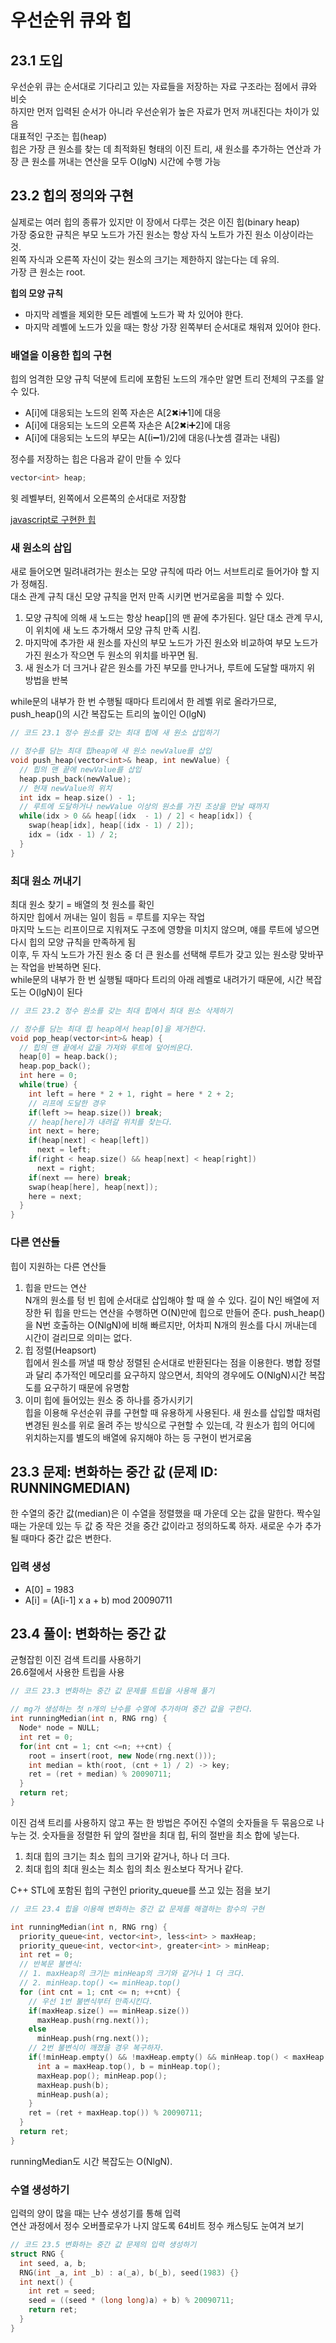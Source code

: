 # 우선순위 큐와 힙

## 23.1 도입

우선순위 큐는 순서대로 기다리고 있는 자료들을 저장하는 자료 구조라는 점에서 큐와 비슷  
하지만 먼저 입력된 순서가 아니라 우선순위가 높은 자료가 먼저 꺼내진다는 차이가 있음  
대표적인 구조는 힙(heap)  
힙은 가장 큰 원소를 찾는 데 최적화된 형태의 이진 트리, 새 원소를 추가하는 연산과 가장 큰 원소를 꺼내는 연산을 모두 O(lgN) 시간에 수행 가능

## 23.2 힙의 정의와 구현

실제로는 여러 힙의 종류가 있지만 이 장에서 다루는 것은 이진 힙(binary heap)  
가장 중요한 규칙은 부모 노드가 가진 원소는 항상 자식 노트가 가진 원소 이상이라는 것.  
왼쪽 자식과 오른쪽 자신이 갖는 원소의 크기는 제한하지 않는다는 데 유의.  
가장 큰 원소는 root.

**힙의 모양 규칙**

- 마지막 레벨을 제외한 모든 레벨에 노드가 꽉 차 있어야 한다.
- 마지막 레벨에 노드가 있을 때는 항상 가장 왼쪽부터 순서대로 채워져 있어야 한다.

### 배열을 이용한 힙의 구현

힙의 엄격한 모양 규칙 덕분에 트리에 포함된 노드의 개수만 알면 트리 전체의 구조를 알 수 있다.

- A[i]에 대응되는 노드의 왼쪽 자손은 A[2✖i➕1]에 대응
- A[i]에 대응되는 노드의 오른쪽 자손은 A[2✖i➕2]에 대응
- A[i]에 대응되는 노드의 부모는 A[(i➖1)/2]에 대응(나눗셈 결과는 내림)

정수를 저장하는 힙은 다음과 같이 만들 수 있다

```C++
vector<int> heap;
```

윗 레벨부터, 왼쪽에서 오른쪽의 순서대로 저장함

[javascript로 구현한 힙](https://1ilsang.dev/2020-04-02/js/heap)

### 새 원소의 삽입

새로 들어오면 밀려내려가는 원소는 모양 규칙에 따라 어느 서브트리로 들어가야 할 지가 정해짐.  
대소 관계 규칙 대신 모양 규칙을 먼저 만족 시키면 번거로움을 피할 수 있다.

1. 모양 규칙에 의해 새 노드는 항상 heap[]의 맨 끝에 추가된다. 일단 대소 관계 무시, 이 위치에 새 노드 추가해서 모양 규칙 만족 시킴.
2. 마지막에 추가한 새 원소를 자신의 부모 노드가 가진 원소와 비교하여 부모 노드가 가진 원소가 작으면 두 원소의 위치를 바꾸면 됨.
3. 새 원소가 더 크거나 같은 원소를 가진 부모를 만나거나, 루트에 도달할 때까지 위 방법을 반복

while문의 내부가 한 번 수행될 때마다 트리에서 한 레벨 위로 올라가므로, push_heap()의 시간 복잡도는 트리의 높이인 O(lgN)

```C++
// 코드 23.1 정수 원소를 갖는 최대 힙에 새 원소 삽입하기

// 정수를 담는 최대 힙heap에 새 원소 newValue를 삽입
void push_heap(vector<int>& heap, int newValue) {
  // 힙의 맨 끝에 newValue를 삽입
  heap.push_back(newValue);
  // 현재 newValue의 위치
  int idx = heap.size() - 1;
  // 루트에 도달하거나 newValue 이상의 원소를 가진 조상을 만날 때까지
  while(idx > 0 && heap[(idx  - 1) / 2] < heap[idx]) {
    swap(heap[idx], heap[(idx - 1) / 2]);
    idx = (idx - 1) / 2;
  }
}
```

### 최대 원소 꺼내기

최대 원소 찾기 = 배열의 첫 원소를 확인  
하지만 힙에서 꺼내는 일이 힘듬 = 루트를 지우는 작업  
마지막 노드는 리프이므로 지워져도 구조에 영향을 미치지 않으며, 얘를 루트에 넣으면 다시 힙의 모양 규칙을 만족하게 됨  
이후, 두 자식 노드가 가진 원소 중 더 큰 원소를 선택해 루트가 갖고 있는 원소랑 맞바꾸는 작업을 반복하면 된다.  
while문의 내부가 한 번 실행될 때마다 트리의 아래 레벨로 내려가기 때문에, 시간 복잡도는 O(lgN)이 된다

```C++
// 코드 23.2 정수 원소를 갖는 최대 힙에서 최대 원소 삭제하기

// 정수를 담는 최대 힙 heap에서 heap[0]을 제거한다.
void pop_heap(vector<int>& heap) {
  // 힙의 맨 끝에서 값을 가져와 루트에 덮어씌운다.
  heap[0] = heap.back();
  heap.pop_back();
  int here = 0;
  while(true) {
    int left = here * 2 + 1, right = here * 2 + 2;
    // 리프에 도달한 경우
    if(left >= heap.size()) break;
    // heap[here]가 내려갈 위치를 찾는다.
    int next = here;
    if(heap[next] < heap[left])
      next = left;
    if(right < heap.size() && heap[next] < heap[right])
      next = right;
    if(next == here) break;
    swap(heap[here], heap[next]);
    here = next;
  }
}
```

### 다른 연산들

힙이 지원하는 다른 연산들

1. 힙을 만드는 연산  
   N개의 원소를 텅 빈 힙에 순서대로 삽입해야 할 때 쓸 수 있다. 길이 N인 배열에 저장한 뒤 힙을 만드는 연산을 수행하면 O(N)만에 힙으로 만들어 준다. push_heap()을 N번 호출하는 O(NlgN)에 비해 빠르지만, 어차피 N개의 원소를 다시 꺼내는데 시간이 걸리므로 의미는 없다.
2. 힙 정렬(Heapsort)  
   힙에서 원소를 꺼낼 때 항상 정렬된 순서대로 반환된다는 점을 이용한다. 병합 정렬과 달리 추가적인 메모리를 요구하지 않으면서, 최악의 경우에도 O(NlgN)시간 복잡도를 요구하기 때문에 유명함
3. 이미 힙에 들어있는 원소 중 하나를 증가시키기  
   힙을 이용해 우선순위 큐를 구현할 때 유용하게 사용된다. 새 원소를 삽입할 때처럼 변경된 원소를 위로 올려 주는 방식으로 구현할 수 있는데, 각 원소가 힙의 어디에 위치하는지를 별도의 배열에 유지해야 하는 등 구현이 번거로움

## 23.3 문제: 변화하는 중간 값 (문제 ID: RUNNINGMEDIAN)

한 수열의 중간 값(median)은 이 수열을 정렬했을 때 가운데 오는 값을 말한다.
짝수일 때는 가운데 있는 두 값 중 작은 것을 중간 값이라고 정의하도록 하자. 새로운 수가 추가될 때마다 중간 값은 변한다.

### 입력 생성

- A[0] = 1983
- A[i] = (A[i-1] x a + b) mod 20090711

## 23.4 풀이: 변화하는 중간 값

균형잡힌 이진 검색 트리를 사용하기  
26.6절에서 사용한 트립을 사용

```C++
// 코드 23.3 변화하는 중간 값 문제를 트립을 사용해 풀기

// mg가 생성하는 첫 n개의 난수를 수열에 추가하며 중간 값을 구한다.
int runningMedian(int n, RNG rng) {
  Node* node = NULL;
  int ret = 0;
  for(int cnt = 1; cnt <=n; ++cnt) {
    root = insert(root, new Node(rng.next()));
    int median = kth(root, (cnt + 1) / 2) -> key;
    ret = (ret + median) % 20090711;
  }
  return ret;
}
```

이진 검색 트리를 사용하지 않고 푸는 한 방법은 주어진 수열의 숫자들을 두 묶음으로 나누는 것. 숫자들을 정렬한 뒤 앞의 절반을 최대 힙, 뒤의 절반을 최소 합에 넣는다.

1. 최대 힙의 크기는 최소 힙의 크기와 같거나, 하나 더 크다.
2. 최대 힙의 최대 원소는 최소 힙의 최소 원소보다 작거나 같다.

C++ STL에 포함된 힙의 구현인 priority_queue를 쓰고 있는 점을 보기

```c++
// 코드 23.4 힙을 이용해 변화하는 중간 값 문제를 해결하는 함수의 구현

int runningMedian(int n, RNG rng) {
  priority_queue<int, vector<int>, less<int> > maxHeap;
  priority_queue<int, vector<int>, greater<int> > minHeap;
  int ret = 0;
  // 반복문 불변식:
  // 1. maxHeap의 크기는 minHeap의 크기와 같거나 1 더 크다.
  // 2. minHeap.top() <= minHeap.top()
  for (int cnt = 1; cnt <= n; ++cnt) {
    // 우선 1번 불변식부터 만족시킨다.
    if(maxHeap.size() == minHeap.size())
      maxHeap.push(rng.next());
    else
      minHeap.push(rng.next());
    // 2번 불변식이 깨졌을 경우 복구하자.
    if(!minHeap.empty() && !maxHeap.empty() && minHeap.top() < maxHeap.top()) {
      int a = maxHeap.top(), b = minHeap.top();
      maxHeap.pop(); minHeap.pop();
      maxHeap.push(b);
      minHeap.push(a);
    }
    ret = (ret + maxHeap.top()) % 20090711;
  }
  return ret;
}
```

runningMedian도 시간 복잡도는 O(NlgN).

### 수열 생성하기

입력의 양이 많을 때는 난수 생성기를 통해 입력  
연산 과정에서 정수 오버플로우가 나지 않도록 64비트 정수 캐스팅도 눈여겨 보기

```C++
// 코드 23.5 변화하는 중간 값 문제의 입력 생성하기
struct RNG {
  int seed, a, b;
  RNG(int _a, int _b) : a(_a), b(_b), seed(1983) {}
  int next() {
    int ret = seed;
    seed = ((seed * (long long)a) + b) % 20090711;
    return ret;
  }
}
```
